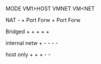 MODE        VM1><VM2        VM>HOST    VM<HOST     VM>NET    VM<NET

NAT             -          +           Port Forw    +         Port Forw

Bridged         +          +              +         +           +

internal netw   +           -             -          -           -

host only        +          +             +           -           -
